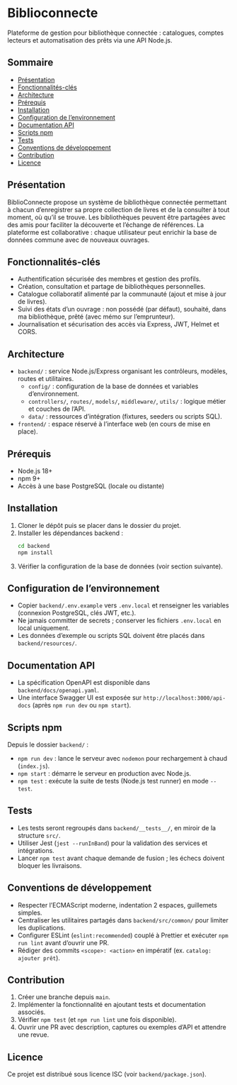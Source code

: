 # Biblioconnecte
Plateforme de gestion pour bibliothèque connectée : catalogues, comptes lecteurs et automatisation des prêts via une API Node.js.

## Sommaire
- [Présentation](#présentation)
- [Fonctionnalités-clés](#fonctionnalités-clés)
- [Architecture](#architecture)
- [Prérequis](#prérequis)
- [Installation](#installation)
- [Configuration de l’environnement](#configuration-de-lenvironnement)
- [Documentation API](#documentation-api)
- [Scripts npm](#scripts-npm)
- [Tests](#tests)
- [Conventions de développement](#conventions-de-développement)
- [Contribution](#contribution)
- [Licence](#licence)

## Présentation
BiblioConnecte propose un système de bibliothèque connectée permettant à chacun d’enregistrer sa propre collection de livres et de la consulter à tout moment, où qu’il se trouve. Les bibliothèques peuvent être partagées avec des amis pour faciliter la découverte et l’échange de références. La plateforme est collaborative : chaque utilisateur peut enrichir la base de données commune avec de nouveaux ouvrages.

## Fonctionnalités-clés
- Authentification sécurisée des membres et gestion des profils.
- Création, consultation et partage de bibliothèques personnelles.
- Catalogue collaboratif alimenté par la communauté (ajout et mise à jour de livres).
- Suivi des états d’un ouvrage : non possédé (par défaut), souhaité, dans ma bibliothèque, prêté (avec mémo sur l’emprunteur).
- Journalisation et sécurisation des accès via Express, JWT, Helmet et CORS.

## Architecture
- `backend/` : service Node.js/Express organisant les contrôleurs, modèles, routes et utilitaires.
  - `config/` : configuration de la base de données et variables d’environnement.
  - `controllers/`, `routes/`, `models/`, `middleware/`, `utils/` : logique métier et couches de l’API.
  - `data/` : ressources d’intégration (fixtures, seeders ou scripts SQL).
- `frontend/` : espace réservé à l’interface web (en cours de mise en place).

## Prérequis
- Node.js 18+
- npm 9+
- Accès à une base PostgreSQL (locale ou distante)

## Installation
1. Cloner le dépôt puis se placer dans le dossier du projet.
2. Installer les dépendances backend :
   ```bash
   cd backend
   npm install
   ```
3. Vérifier la configuration de la base de données (voir section suivante).

## Configuration de l’environnement
- Copier `backend/.env.example` vers `.env.local` et renseigner les variables (connexion PostgreSQL, clés JWT, etc.).  
- Ne jamais committer de secrets ; conserver les fichiers `.env.local` en local uniquement.
- Les données d’exemple ou scripts SQL doivent être placés dans `backend/resources/`.

## Documentation API
- La spécification OpenAPI est disponible dans `backend/docs/openapi.yaml`.
- Une interface Swagger UI est exposée sur `http://localhost:3000/api-docs` (après `npm run dev` ou `npm start`).

## Scripts npm
Depuis le dossier `backend/` :
- `npm run dev` : lance le serveur avec `nodemon` pour rechargement à chaud (`index.js`).
- `npm start` : démarre le serveur en production avec Node.js.
- `npm test` : exécute la suite de tests (Node.js test runner) en mode `--test`.

## Tests
- Les tests seront regroupés dans `backend/__tests__/`, en miroir de la structure `src/`.
- Utiliser Jest (`jest --runInBand`) pour la validation des services et intégrations.
- Lancer `npm test` avant chaque demande de fusion ; les échecs doivent bloquer les livraisons.

## Conventions de développement
- Respecter l’ECMAScript moderne, indentation 2 espaces, guillemets simples.
- Centraliser les utilitaires partagés dans `backend/src/common/` pour limiter les duplications.
- Configurer ESLint (`eslint:recommended`) couplé à Prettier et exécuter `npm run lint` avant d’ouvrir une PR.
- Rédiger des commits `<scope>: <action>` en impératif (ex. `catalog: ajouter prêt`).

## Contribution
1. Créer une branche depuis `main`.
2. Implémenter la fonctionnalité en ajoutant tests et documentation associés.
3. Vérifier `npm test` (et `npm run lint` une fois disponible).
4. Ouvrir une PR avec description, captures ou exemples d’API et attendre une revue.

## Licence
Ce projet est distribué sous licence ISC (voir `backend/package.json`).
